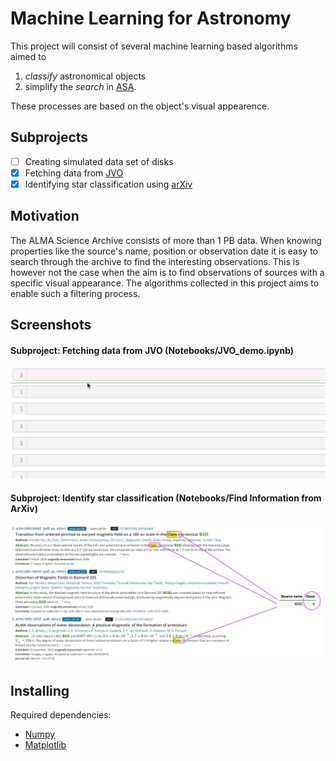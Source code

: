 # Machine Learning for Astronomy
This project will consist of several machine learning based algorithms aimed to
1. *classify* astronomical objects
1. simplify the *search* in [ASA](https://almascience.nrao.edu/asax/).

These processes are based on the object's visual appearence.

## Subprojects
- [ ] Creating simulated data set of disks
- [x] Fetching data from [JVO](https://jvo.nao.ac.jp/portal/alma/archive.do)
- [x] Identifying star classification using [arXiv](https://arxiv.org/)

## Motivation
The ALMA Science Archive consists of more than 1 PB data. When knowing properties like the source's name, position or observation date it is easy to search through the archive to find the interesting observations. This is however not the case when the aim is to find observations of sources with a specific visual appearance. The algorithms collected in this project aims to enable such a filtering process.


## Screenshots
#### Subproject: Fetching data from JVO (Notebooks/JVO_demo.ipynb)

<img src= "Images/JVO.gif">

#### Subproject: Identify star classification (Notebooks/Find Information from ArXiv)

<img src= "Images/arxiv_demo.jpg">

## Installing
Required dependencies:
- [Numpy](https://numpy.org/)
- [Matplotlib](https://matplotlib.org/stable/index.html)

